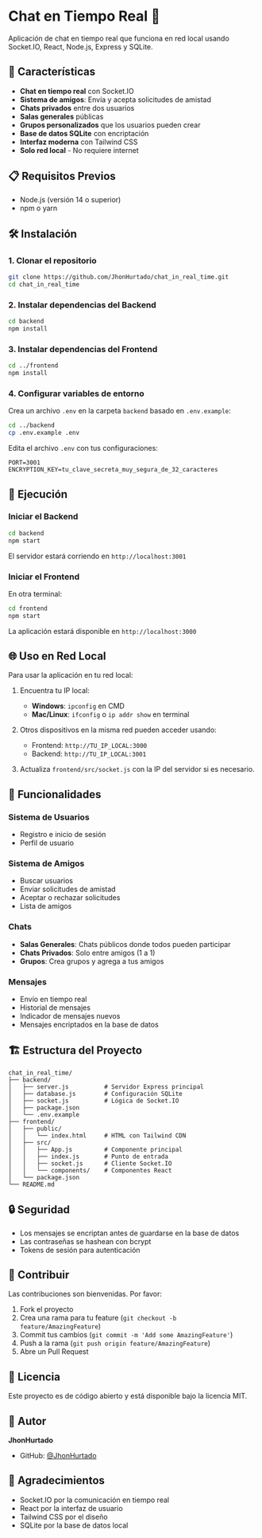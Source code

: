 # Chat en Tiempo Real 💬

Aplicación de chat en tiempo real que funciona en red local usando Socket.IO, React, Node.js, Express y SQLite.

## 🚀 Características

- **Chat en tiempo real** con Socket.IO
- **Sistema de amigos**: Envía y acepta solicitudes de amistad
- **Chats privados** entre dos usuarios
- **Salas generales** públicas
- **Grupos personalizados** que los usuarios pueden crear
- **Base de datos SQLite** con encriptación
- **Interfaz moderna** con Tailwind CSS
- **Solo red local** - No requiere internet

## 📋 Requisitos Previos

- Node.js (versión 14 o superior)
- npm o yarn

## 🛠️ Instalación

### 1. Clonar el repositorio

```bash
git clone https://github.com/JhonHurtado/chat_in_real_time.git
cd chat_in_real_time
```

### 2. Instalar dependencias del Backend

```bash
cd backend
npm install
```

### 3. Instalar dependencias del Frontend

```bash
cd ../frontend
npm install
```

### 4. Configurar variables de entorno

Crea un archivo `.env` en la carpeta `backend` basado en `.env.example`:

```bash
cd ../backend
cp .env.example .env
```

Edita el archivo `.env` con tus configuraciones:

```
PORT=3001
ENCRYPTION_KEY=tu_clave_secreta_muy_segura_de_32_caracteres
```

## 🚀 Ejecución

### Iniciar el Backend

```bash
cd backend
npm start
```

El servidor estará corriendo en `http://localhost:3001`

### Iniciar el Frontend

En otra terminal:

```bash
cd frontend
npm start
```

La aplicación estará disponible en `http://localhost:3000`

## 🌐 Uso en Red Local

Para usar la aplicación en tu red local:

1. Encuentra tu IP local:
   - **Windows**: `ipconfig` en CMD
   - **Mac/Linux**: `ifconfig` o `ip addr show` en terminal

2. Otros dispositivos en la misma red pueden acceder usando:
   - Frontend: `http://TU_IP_LOCAL:3000`
   - Backend: `http://TU_IP_LOCAL:3001`

3. Actualiza `frontend/src/socket.js` con la IP del servidor si es necesario.

## 📱 Funcionalidades

### Sistema de Usuarios
- Registro e inicio de sesión
- Perfil de usuario

### Sistema de Amigos
- Buscar usuarios
- Enviar solicitudes de amistad
- Aceptar o rechazar solicitudes
- Lista de amigos

### Chats
- **Salas Generales**: Chats públicos donde todos pueden participar
- **Chats Privados**: Solo entre amigos (1 a 1)
- **Grupos**: Crea grupos y agrega a tus amigos

### Mensajes
- Envío en tiempo real
- Historial de mensajes
- Indicador de mensajes nuevos
- Mensajes encriptados en la base de datos

## 🏗️ Estructura del Proyecto

```
chat_in_real_time/
├── backend/
│   ├── server.js          # Servidor Express principal
│   ├── database.js        # Configuración SQLite
│   ├── socket.js          # Lógica de Socket.IO
│   ├── package.json
│   └── .env.example
├── frontend/
│   ├── public/
│   │   └── index.html     # HTML con Tailwind CDN
│   ├── src/
│   │   ├── App.js         # Componente principal
│   │   ├── index.js       # Punto de entrada
│   │   ├── socket.js      # Cliente Socket.IO
│   │   └── components/    # Componentes React
│   └── package.json
└── README.md
```

## 🔒 Seguridad

- Los mensajes se encriptan antes de guardarse en la base de datos
- Las contraseñas se hashean con bcrypt
- Tokens de sesión para autenticación

## 🤝 Contribuir

Las contribuciones son bienvenidas. Por favor:

1. Fork el proyecto
2. Crea una rama para tu feature (`git checkout -b feature/AmazingFeature`)
3. Commit tus cambios (`git commit -m 'Add some AmazingFeature'`)
4. Push a la rama (`git push origin feature/AmazingFeature`)
5. Abre un Pull Request

## 📄 Licencia

Este proyecto es de código abierto y está disponible bajo la licencia MIT.

## 👤 Autor

**JhonHurtado**

- GitHub: [@JhonHurtado](https://github.com/JhonHurtado)

## 🙏 Agradecimientos

- Socket.IO por la comunicación en tiempo real
- React por la interfaz de usuario
- Tailwind CSS por el diseño
- SQLite por la base de datos local
